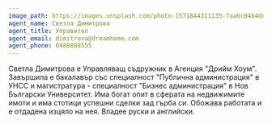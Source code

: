 ```yaml
---
image_path: https://images.unsplash.com/photo-1571844311135-7aa6c04b4ddd?ixlib=rb-1.2.1&ixid=eyJhcHBfaWQiOjEyMDd9&auto=format&fit=crop&w=458&q=80
agent_name: Светла Димитрова
agent_title: Управител
agent_email: dimitrova@dreamhome.com
agent_phone: 0888888555
---
```


Светла Димитрова е Управляващ съдружник в Агенция "Дрийм Хоум". Завършила е бакалавър със специалност "Публична администрация" в УНСС и магистратура - специалност "Бизнес администрация" в Нов Български Университет. Има богат опит в сферата на недвижимите имоти и има стотици успешни сделки зад гърба си. Обожава работата и е отдадена изцяло на нея. Владее руски и английски.


